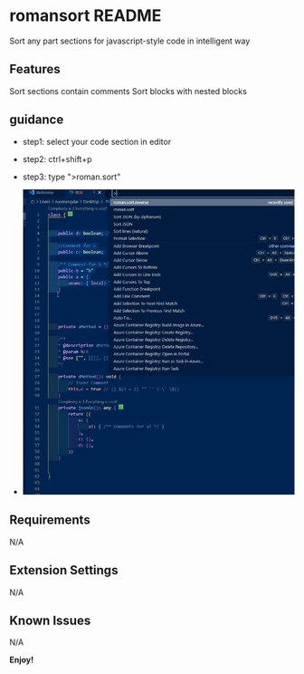 # romansort README

Sort any part sections for javascript-style code in intelligent way



## Features

Sort sections contain comments
Sort blocks  with nested blocks

## guidance

- step1: select your code section in editor
- step2: ctrl+shift+p
- step3: type ">roman.sort"

- ![Alt Text](demo.gif)

## Requirements
N/A

## Extension Settings

N/A

## Known Issues

N/A

**Enjoy!**
